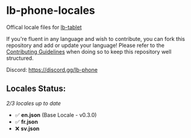 # lb-phone-locales
Offical locale files for [lb-tablet](https://lbscripts.com/tablet)

If you're fluent in any language and wish to contribute, you can fork this repository and add or update your language!
Please refer to the [Contributing Guidelines](https://github.com/lbphone/lb-tablet-locales/blob/main/CONTRIBUTING.md) when doing so to keep this repository well structured. 

Discord: https://discord.gg/lb-phone


## Locales Status:
*2/3 locales up to date*
- ✅ **en.json** (Base Locale - v0.3.0)
- ✅ **fr.json**
- ❌ **sv.json**
<!-- Recap End -->